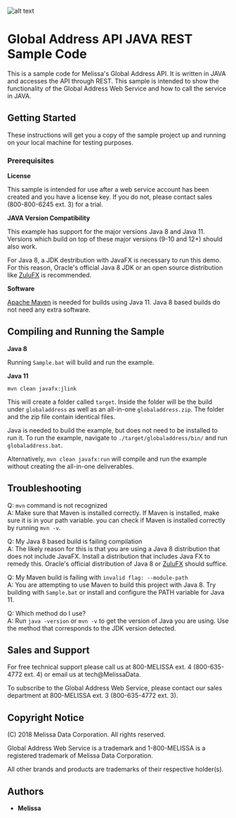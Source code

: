 ![alt text](https://www.melissa.com/_borders17/nav/2017/images/melissa-global-intelligence.png)

# Global Address API JAVA REST Sample Code

This is a sample code for Melissa's Global Address API.
It is written in JAVA and accesses the API through REST.
This sample is intended to show the functionality of the Global Address Web Service and how to call the service in JAVA.


## Getting Started

These instructions will get you a copy of the sample project up and running on your local machine for testing purposes. 

### Prerequisites

**License**

This sample is intended for use after a web service account has been created and you have a license key.
If you do not, please contact sales (800-800-6245 ext. 3) for a trial.

**JAVA Version Compatibility**

This example has support for the major versions Java 8 and Java 11.
Versions which build on top of these major versions (9-10 and 12+) should also work.

For Java 8, a JDK destribution with JavaFX is necessary to run this demo.
For this reason, Oracle's official Java 8 JDK or an open source distribution like
[ZuluFX](https://www.azul.com/downloads/?version=java-8-lts&package=jdk-fx) is recommended.

**Software**

[Apache Maven](https://maven.apache.org/install.html) is needed for builds using Java 11.
Java 8 based builds do not need any extra software.

## Compiling and Running the Sample

**Java 8**

Running `Sample.bat` will build and run the example.

**Java 11**

`mvn clean javafx:jlink`

This will create a folder called `target`.
Inside the folder will be the build under `globaladdress` as well as an all-in-one `globaladdress.zip`.
The folder and the zip file contain identical files.

Java is needed to build the example, but does not need to be installed to run it.
To run the example, navigate to `./target/globaladdress/bin/` and run `globaladdress.bat`.

Alternatively, `mvn clean javafx:run` will compile and run the example without creating the all-in-one deliverables.

## Troubleshooting

Q: `mvn` command is not recognized<br>
A: Make sure that Maven is installed correctly.
If Maven is installed, make sure it is in your path variable.
you can check if Maven is installed correctly by running `mvn -v`.

Q: My Java 8 based build is failing compilation<br>
A: The likely reason for this is that you are using a Java 8 distribution that does not include JavaFX.
Install a distribution that includes Java FX to remedy this.
Oracle's official distribution of Java 8 or [ZuluFX](https://www.azul.com/downloads/?version=java-8-lts&package=jdk-fx) should suffice.

Q: My Maven build is failing with `invalid flag: --module-path`<br>
A: You are attempting to use Maven to build this project with Java 8.
Try building with `Sample.bat` or install and configure the PATH variable for Java 11.

Q: Which method do I use?<br>
A: Run `java -version` or `mvn -v` to get the version of Java you are using.
Use the method that corresponds to the JDK version detected.

## Sales and Support

For free technical support please call us at 800-MELISSA ext. 4 (800-635-4772 ext. 4) or email us at tech@MelissaData.

To subscribe to the Global Address Web Service, please contact our sales department at 800-MELISSA ext. 3 (800-635-4772 ext. 3).

## Copyright Notice

(C) 2018 Melissa Data Corporation. All rights reserved.

Global Address Web Service is a trademark and 1-800-MELISSA is a registered trademark
of Melissa Data Corporation.

All other brands and products are trademarks of their respective holder(s).

## Authors

* **Melissa**
